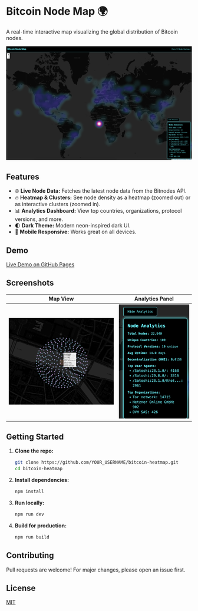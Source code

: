 # Bitcoin Node Map 🌍

A real-time interactive map visualizing the global distribution of Bitcoin nodes.

![Screenshot](./screenshots/main-map.png) <!-- Add your screenshot here -->

## Features

- 🌐 **Live Node Data:** Fetches the latest node data from the Bitnodes API.
- 🔥 **Heatmap & Clusters:** See node density as a heatmap (zoomed out) or as interactive clusters (zoomed in).
- 📊 **Analytics Dashboard:** View top countries, organizations, protocol versions, and more.
- 🌓 **Dark Theme:** Modern neon-inspired dark UI.
- 📱 **Mobile Responsive:** Works great on all devices.

## Demo

[Live Demo on GitHub Pages](https://YOUR_USERNAME.github.io/bitcoin-heatmap/)

## Screenshots

| Map View                      | Analytics Panel                           |
| ----------------------------- | ----------------------------------------- |
| ![Map](./screenshots/map.png) | ![Analytics](./screenshots/analytics.png) |

## Getting Started

1. **Clone the repo:**

   ```sh
   git clone https://github.com/YOUR_USERNAME/bitcoin-heatmap.git
   cd bitcoin-heatmap
   ```

2. **Install dependencies:**

   ```sh
   npm install
   ```

3. **Run locally:**

   ```sh
   npm run dev
   ```

4. **Build for production:**
   ```sh
   npm run build
   ```

## Contributing

Pull requests are welcome! For major changes, please open an issue first.

## License

[MIT](./LICENSE)
